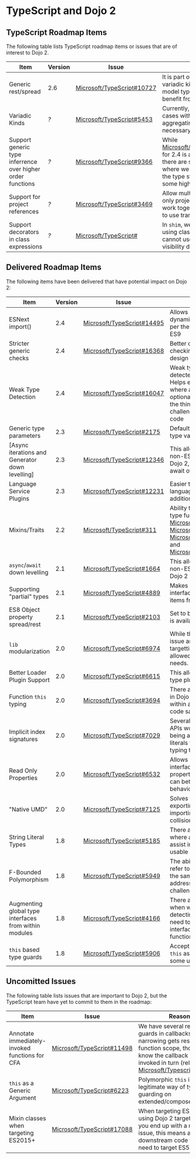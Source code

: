 # TypeScript and Dojo 2

## TypeScript Roadmap Items

The following table lists TypeScript roadmap items or issues that are of interest to Dojo 2.

|Item|Version|Issue|Reason|
|----|-------|-----|------|
|Generic rest/spread|2.6|[Microsoft/TypeScript#10727](https://github.com/Microsoft/TypeScript/issues/10727)|It is part of the path to variadic kinds and we often model types that would benefit from rest/spread|
|Variadic Kinds|*?*|[Microsoft/TypeScript#5453](https://github.com/Microsoft/TypeScript/issues/5453)|Currently, there are use cases with mixins where aggregating types is necessary|
|Support generic type inferrence over higher order functions|*?*|[Microsoft/TypeScript#9366](https://github.com/Microsoft/TypeScript/issues/9366)|While [Microsoft/TypeScript#16072](https://github.com/Microsoft/TypeScript/pull/16072) for 2.4 is a partial solution, there are still situations where we get "stuck" with the type system modelling some higher order functions.|
|Support for project references|*?*|[Microsoft/TypeScript#3469](https://github.com/Microsoft/TypeScript/issues/3469)|Allow multiple TypeScript only projects/packages to work together without having to use transpiled code|
|Support decorators in class expressions|*?*|[Microsoft/TypeScript#](https://github.com/Microsoft/TypeScript/issues/7342)|In `shim`, we have started using class expressions and cannot use some of our visibility decorators|

## Delivered Roadmap Items

The following items have been delivered that have potential impact on Dojo 2:

|Item|Version|Issue|Reason|
|----|-------|-----|------|
|ESNext import()|2.4|[Microsoft/TypeScript#14495](https://github.com/Microsoft/TypeScript/issues/14495)|Allows Dojo to support dynamic import statements per the ESM update in ES8 or ES9|
|Stricter generic checks|2.4|[Microsoft/TypeScript#16368](https://github.com/Microsoft/TypeScript/pull/16368)|Better contraints on generic checking helps eliminate design time errors|
|Weak Type Detection|2.4|[Microsoft/TypeScript#16047](https://github.com/Microsoft/TypeScript/pull/16047)|Weak types are properly detected and constrained.  Helps eliminate errors in code where an object has all optional properties, one of the things we have been challenged with in real world code|
|Generic type parameters|2.3|[Microsoft/TypeScript#2175](https://github.com/Microsoft/TypeScript/issues/2175)|Default values for generic type variables|
[Async iterations and Generator down levelling]|2.3|[Microsoft/TypeScript#12346](https://github.com/Microsoft/TypeScript/pull/12346)|This allows us to support non-ES6+ environments with Dojo 2, as well as ES8 for await of|
|Language Service Plugins|2.3|[Microsoft/TypeScript#12231](https://github.com/Microsoft/TypeScript/pull/12231)|Easier to extend TypeScript language services with additional capabilities|
|Mixins/Traits|2.2|[Microsoft/TypeScript#311](https://github.com/Microsoft/TypeScript/issues/311)|Ability to better support mixin type functionality via [Microsoft/TypeScript#13743](https://github.com/Microsoft/TypeScript/pull/13743), [Microsoft/TypeScript#13604](https://github.com/Microsoft/TypeScript/pull/13604), [Microsoft/TypeScript#13924](https://github.com/Microsoft/TypeScript/issues/13924), and [Microsoft/TypeScript#14017](https://github.com/Microsoft/TypeScript/issues/14017)|
|`async`/`await` down levelling|2.1|[Microsoft/TypeScript#1664](https://github.com/Microsoft/TypeScript/issues/1664)|This allows us to support non-ES6+ environments with Dojo 2|
|Supporting "partial" types|2.1|[Microsoft/TypeScript#4889](https://github.com/Microsoft/TypeScript/issues/4889)|Makes it easier to say that an interface implements some items from another interface|
|ES8 Object property spread/rest|2.1|[Microsoft/TypeScript#2103](https://github.com/Microsoft/TypeScript/issues/2103)|Set to be ratified in ES8, this is available in TS2.1|
|`lib` modularization|2.0|[Microsoft/TypeScript#6974](https://github.com/Microsoft/TypeScript/issues/6974)|While there was a broader issue around ganular targetting, the `lib` feature has allowed us to meet our needs.|
|Better Loader Plugin Support|2.0|[Microsoft/TypeScript#6615](https://github.com/Microsoft/TypeScript/issues/6615)|This allows us to properly type plugins.|
|Function `this` typing|2.0|[Microsoft/TypeScript#3694](https://github.com/Microsoft/TypeScript/issues/3694)|There are several use cases in Dojo where typing `this` within a function will improve code safety|
|Implicit index signatures|2.0|[Microsoft/TypeScript#7029](https://github.com/Microsoft/TypeScript/issues/7029)|Several of the Dojo 2 core APIs would benefit from being able to pass object literals without explicitly typing them|
|Read Only Properties|2.0|[Microsoft/TypeScript#6532](https://github.com/Microsoft/TypeScript/pull/6532)|Allows specification of interfaces that do not allow property reassignment, which can better refect runtime behaviour|
|"Native UMD"|2.0|[Microsoft/TypeScript#7125](https://github.com/Microsoft/TypeScript/issues/7125)|Solves the problem of exporting interfaces for re-importing, hopefully avoiding collisions|
|String Literal Types|1.8|[Microsoft/TypeScript#5185](https://github.com/Microsoft/TypeScript/issues/5185)|There are many instances where a string literal type will assist in making Dojo 2 more usable|
|F-Bounded Polymorphism|1.8|[Microsoft/TypeScript#5949](https://github.com/Microsoft/TypeScript/issues/5949)|The ability for generics to refer to other generics within the same argument list addresses a couple challenges in Dojo 2|
|Augmenting global type interfaces from within modules|1.8|[Microsoft/TypeScript#4166](https://github.com/Microsoft/TypeScript/issues/4166)|There are several instances when we are feature detecting within a module but need to alter the global interface as we shim in functionality|
|`this` based type guards|1.8|[Microsoft/TypeScript#5906](https://github.com/Microsoft/TypeScript/issues/5906)|Accepting a polymorphic `this` as a type guard solves some use cases in Dojo 2|


## Uncomitted Issues

The following table lists issues that are important to Dojo 2, but the TypeScript team have yet to commit to them in the roadmap:

|Item|Issue|Reason|
|----|-----|------|
|Annotate immediately-invoked functions for CFA|[Microsoft/TypeScript#11498](https://github.com/Microsoft/TypeScript/issues/11498)|We have several redundant guards in callbacks because narrowing gets reset in function scope, though we know the callback will be invoked in turn (related: [Microsoft/Typescript#17449](https://github.com/Microsoft/TypeScript/issues/17449))|
|`this` as a Generic Argument|[Microsoft/TypeScript#6223](https://github.com/Microsoft/TypeScript/issues/6223)|Polymorphic `this` is a legitimate way of type guarding on extended/composed classes|
|Mixin classes when targeting ES2015+|[Microsoft/TypeScript#17088](https://github.com/Microsoft/TypeScript/issues/17088)|When targeting ES2015+ but using Dojo 2 targeted at ES5, you end up with a run-time issue, this means all downstream code would also need to target ES5|
